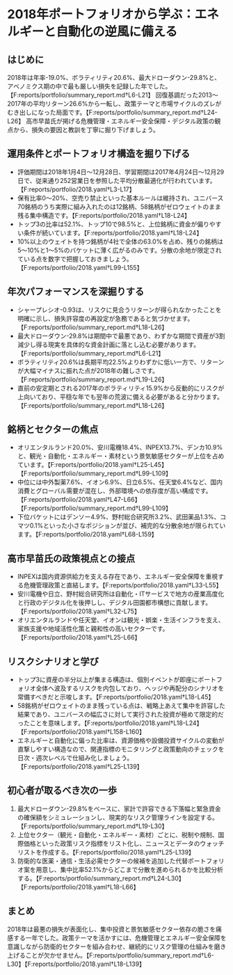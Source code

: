 # 2018年ポートフォリオから学ぶ：エネルギーと自動化の逆風に備える

## はじめに
2018年は年率-19.0%、ボラティリティ20.6%、最大ドローダウン-29.8%と、アベノミクス期の中で最も厳しい損失を記録した年でした。【F:reports/portfolio/summary_report.md†L6-L21】 回復基調だった2013〜2017年の平均リターン26.6%から一転し、政策テーマと市場サイクルのズレがむき出しになった局面です。【F:reports/portfolio/summary_report.md†L24-L26】 高市早苗氏が掲げる危機管理・エネルギー安全保障・デジタル政策の観点から、損失の要因と教訓を丁寧に掘り下げましょう。

## 運用条件とポートフォリオ構造を掘り下げる
- 評価期間は2018年1月4日〜12月28日、学習期間は2017年4月24日〜12月29日で、従来通り252営業日を参照した平均分散最適化が行われています。【F:reports/portfolio/2018.yaml†L3-L17】
- 保有比率0〜20%、空売り禁止といった基本ルールは維持され、ユニバース70銘柄のうち実際に組み入れたのは12銘柄、58銘柄がゼロウェイトのまま残る集中構造です。【F:reports/portfolio/2018.yaml†L18-L24】
- トップ3の比率は52.1%、トップ10で98.5%と、上位銘柄に資金が偏りやすい条件が続いています。【F:reports/portfolio/2018.yaml†L18-L24】
- 10%以上のウェイトを持つ銘柄が4社で全体の63.0%を占め、残りの銘柄は5〜10%と1〜5%のバケットに薄く広がるのみです。分散の余地が限定されている点を数字で把握しておきましょう。【F:reports/portfolio/2018.yaml†L99-L155】

## 年次パフォーマンスを深掘りする
- シャープレシオ-0.93は、リスクに見合うリターンが得られなかったことを明確に示し、損失許容度の再設定が急務であると気づかせます。【F:reports/portfolio/summary_report.md†L18-L26】
- 最大ドローダウン-29.8%は期間中で最悪であり、わずかな期間で資産が3割減少し得る現実を具体的な資金計画に落とし込む必要があります。【F:reports/portfolio/summary_report.md†L6-L21】
- ボラティリティ20.6%は長期平均22.5%よりわずかに低い一方で、リターンが大幅マイナスに振れた点が2018年の難しさです。【F:reports/portfolio/summary_report.md†L19-L26】
- 直前の安定期とされる2017年のボラティリティ15.9%から反動的にリスクが上向いており、平穏な年でも翌年の荒波に備える必要があると分かります。【F:reports/portfolio/summary_report.md†L18-L26】

## 銘柄とセクターの焦点
- オリエンタルランド20.0%、安川電機18.4%、INPEX13.7%、デンカ10.9%と、観光・自動化・エネルギー・素材という景気敏感セクターが上位を占めています。【F:reports/portfolio/2018.yaml†L25-L45】【F:reports/portfolio/summary_report.md†L99-L109】
- 中位には中外製薬7.6%、イオン6.9%、日立6.5%、任天堂6.4%など、国内消費とグローバル需要が混在し、外部環境への依存度が高い構成です。【F:reports/portfolio/2018.yaml†L47-L66】【F:reports/portfolio/summary_report.md†L99-L109】
- 下位バケットにはデンソー4.9%、野村総合研究所3.2%、武田薬品1.3%、コマツ0.1%といった小さなポジションが並び、補完的な分散余地が限られています。【F:reports/portfolio/2018.yaml†L68-L159】

## 高市早苗氏の政策視点との接点
- INPEXは国内資源供給力を支える存在であり、エネルギー安全保障を重視する危機管理政策と直結します。【F:reports/portfolio/2018.yaml†L33-L55】
- 安川電機や日立、野村総合研究所は自動化・ITサービスで地方の産業高度化と行政のデジタル化を後押しし、デジタル田園都市構想に貢献します。【F:reports/portfolio/2018.yaml†L32-L75】
- オリエンタルランドや任天堂、イオンは観光・娯楽・生活インフラを支え、家族支援や地域活性化策と親和性の高いセクターです。【F:reports/portfolio/2018.yaml†L25-L66】

## リスクシナリオと学び
- トップ3に資産の半分以上が集まる構造は、個別イベントが即座にポートフォリオ全体へ波及するリスクを内包しており、ヘッジや再配分のシナリオを常備すべきだと示唆します。【F:reports/portfolio/2018.yaml†L18-L45】
- 58銘柄がゼロウェイトのまま残っている点は、戦略上あえて集中を許容した結果であり、ユニバースの幅広さに対して実行された投資が極めて限定的だったことを意味します。【F:reports/portfolio/2018.yaml†L18-L24】【F:reports/portfolio/2018.yaml†L158-L160】
- エネルギーと自動化に偏った比率は、資源価格や設備投資サイクルの変動が直撃しやすい構造なので、関連指標のモニタリングと政策動向のチェックを日次・週次レベルで仕組み化しましょう。【F:reports/portfolio/2018.yaml†L25-L139】

## 初心者が取るべき次の一歩
1. 最大ドローダウン-29.8%をベースに、家計で許容できる下落幅と緊急資金の確保額をシミュレーションし、現実的なリスク管理ラインを設定する。【F:reports/portfolio/summary_report.md†L19-L30】
2. 上位セクター（観光・自動化・エネルギー・素材）ごとに、税制や規制、国際価格といった政策リスク指標をリスト化し、ニュースとデータのウォッチリストを作成する。【F:reports/portfolio/2018.yaml†L25-L139】
3. 防衛的な医薬・通信・生活必需セクターの候補を追加した代替ポートフォリオ案を用意し、集中比率52.1%からどこまで分散を進められるかを比較分析する。【F:reports/portfolio/summary_report.md†L24-L30】【F:reports/portfolio/2018.yaml†L18-L66】

## まとめ
2018年は最悪の損失が表面化し、集中投資と景気敏感セクター依存の脆さを痛感する一年でした。政策テーマを活かすには、危機管理とエネルギー安全保障を意識しながら防衛的セクターを組み合わせ、継続的にリスク管理の仕組みを磨き上げることが欠かせません。【F:reports/portfolio/summary_report.md†L6-L30】【F:reports/portfolio/2018.yaml†L18-L139】
